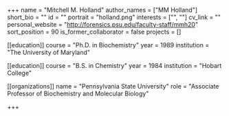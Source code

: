 +++
name = "Mitchell M. Holland"
author_names = ["MM Holland"]
short_bio = ""
id = ""
portrait = "holland.png"
interests = ["", ""]
cv_link = ""
personal_website = "http://forensics.psu.edu/faculty-staff/mmh20"
sort_position = 90
is_former_collaborator = false
projects = []

[[education]]
  course = "Ph.D. in Biochemistry"
  year = 1989
  institution = "The University of Maryland"

[[education]]
  course = "B.S. in Chemistry"
  year = 1984
  institution = "Hobart College"

[[organizations]]
  name = "Pennsylvania State University"
  role = "Associate Professor of Biochemistry and Molecular Biology"

+++


